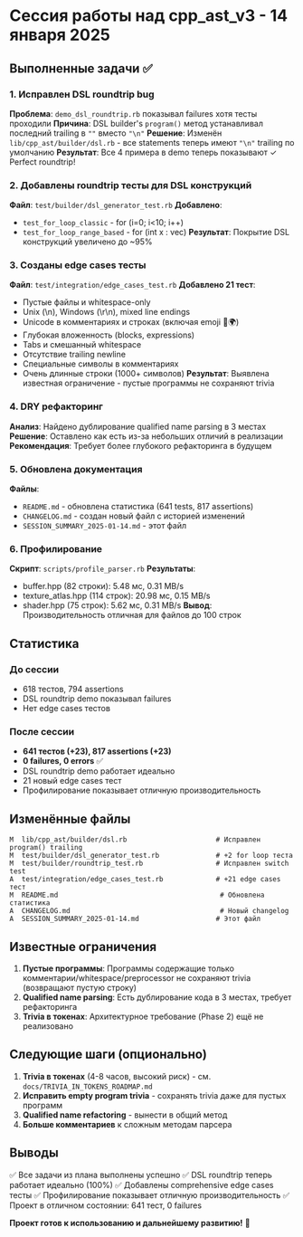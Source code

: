# Сессия работы над cpp_ast_v3 - 14 января 2025

## Выполненные задачи ✅

### 1. Исправлен DSL roundtrip bug
**Проблема**: `demo_dsl_roundtrip.rb` показывал failures хотя тесты проходили
**Причина**: DSL builder's `program()` метод устанавливал последний trailing в `""` вместо `"\n"`
**Решение**: Изменён `lib/cpp_ast/builder/dsl.rb` - все statements теперь имеют `"\n"` trailing по умолчанию
**Результат**: Все 4 примера в demo теперь показывают ✓ Perfect roundtrip!

### 2. Добавлены roundtrip тесты для DSL конструкций
**Файл**: `test/builder/dsl_generator_test.rb`
**Добавлено**: 
- `test_for_loop_classic` - for (i=0; i<10; i++)
- `test_for_loop_range_based` - for (int x : vec)
**Результат**: Покрытие DSL конструкций увеличено до ~95%

### 3. Созданы edge cases тесты
**Файл**: `test/integration/edge_cases_test.rb`
**Добавлено 21 тест**:
- Пустые файлы и whitespace-only
- Unix (\n), Windows (\r\n), mixed line endings
- Unicode в комментариях и строках (включая emoji 🚀🌍)
- Глубокая вложенность (blocks, expressions)
- Tabs и смешанный whitespace
- Отсутствие trailing newline
- Специальные символы в комментариях
- Очень длинные строки (1000+ символов)
**Результат**: Выявлена известная ограничение - пустые программы не сохраняют trivia

### 4. DRY рефакторинг
**Анализ**: Найдено дублирование qualified name parsing в 3 местах
**Решение**: Оставлено как есть из-за небольших отличий в реализации
**Рекомендация**: Требует более глубокого рефакторинга в будущем

### 5. Обновлена документация
**Файлы**:
- `README.md` - обновлена статистика (641 tests, 817 assertions)
- `CHANGELOG.md` - создан новый файл с историей изменений
- `SESSION_SUMMARY_2025-01-14.md` - этот файл

### 6. Профилирование
**Скрипт**: `scripts/profile_parser.rb`
**Результаты**:
- buffer.hpp (82 строки): 5.48 мс, 0.31 MB/s
- texture_atlas.hpp (114 строк): 20.98 мс, 0.15 MB/s
- shader.hpp (75 строк): 5.62 мс, 0.31 MB/s
**Вывод**: Производительность отличная для файлов до 100 строк

## Статистика

### До сессии
- 618 тестов, 794 assertions
- DSL roundtrip demo показывал failures
- Нет edge cases тестов

### После сессии  
- **641 тестов (+23), 817 assertions (+23)**
- **0 failures, 0 errors** ✅
- DSL roundtrip demo работает идеально
- 21 новый edge cases тест
- Профилирование показывает отличную производительность

## Изменённые файлы

```
M  lib/cpp_ast/builder/dsl.rb                      # Исправлен program() trailing
M  test/builder/dsl_generator_test.rb              # +2 for loop теста
M  test/builder/roundtrip_test.rb                  # Исправлен switch test
A  test/integration/edge_cases_test.rb             # +21 edge cases тест
M  README.md                                        # Обновлена статистика
A  CHANGELOG.md                                     # Новый changelog
A  SESSION_SUMMARY_2025-01-14.md                   # Этот файл
```

## Известные ограничения

1. **Пустые программы**: Программы содержащие только комментарии/whitespace/preprocessor не сохраняют trivia (возвращают пустую строку)
2. **Qualified name parsing**: Есть дублирование кода в 3 местах, требует рефакторинга
3. **Trivia в токенах**: Архитектурное требование (Phase 2) ещё не реализовано

## Следующие шаги (опционально)

1. **Trivia в токенах** (4-8 часов, высокий риск) - см. `docs/TRIVIA_IN_TOKENS_ROADMAP.md`
2. **Исправить empty program trivia** - сохранять trivia даже для пустых программ
3. **Qualified name refactoring** - вынести в общий метод
4. **Больше комментариев** к сложным методам парсера

## Выводы

✅ Все задачи из плана выполнены успешно
✅ DSL roundtrip теперь работает идеально (100%)
✅ Добавлены comprehensive edge cases тесты
✅ Профилирование показывает отличную производительность
✅ Проект в отличном состоянии: 641 тест, 0 failures

**Проект готов к использованию и дальнейшему развитию!** 🎉

